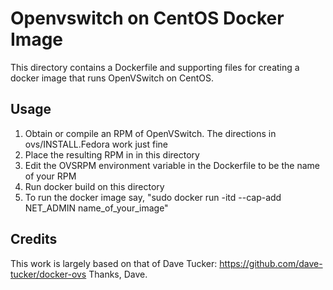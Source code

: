 # Openvswitch on CentOS Docker Image
This directory contains a Dockerfile and supporting files 
for creating a docker image that runs OpenVSwitch on CentOS.

## Usage
1. Obtain or compile an RPM of OpenVSwitch. The directions in ovs/INSTALL.Fedora work just fine
2. Place the resulting RPM in in this directory
3. Edit the OVSRPM environment variable in the Dockerfile to be the name of your RPM
4. Run docker build on this directory
5. To run the docker image say, "sudo docker run -itd --cap-add NET_ADMIN name_of_your_image"

## Credits
This work is largely based on that of Dave Tucker: https://github.com/dave-tucker/docker-ovs 
Thanks, Dave.
